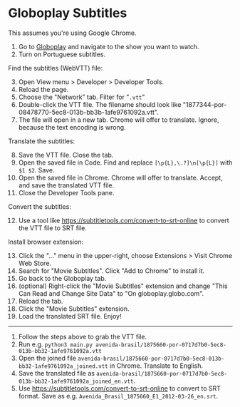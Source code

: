 # Globoplay Subtitles

This assumes you're using Google Chrome.

1. Go to [Globoplay](https://globoplay.globo.com/) and navigate to the show you want to watch.
2. Turn on Portuguese subtitles.

Find the subtitles (WebVTT) file:

3. Open View menu > Developer > Developer Tools.
4. Reload the page.
5. Choose the "Network" tab. Filter for "`.vtt`"
6. Double-click the VTT file. The filename should look like "1877344-por-08478770-5ec8-013b-bb3b-1afe9761092a.vtt".
7. The file will open in a new tab. Chrome will offer to translate. Ignore, because the text encoding is wrong.

Translate the subtitles:

8. Save the VTT file. Close the tab.
9. Open the saved file in Code. Find and replace `[\p{L},\.?]\n[\p{L}]` with `$1 $2`. Save.
10. Open the saved file in Chrome. Chrome will offer to translate. Accept, and save the translated VTT file.
11. Close the Developer Tools pane.

Convert the subtitles:

12. Use a tool like https://subtitletools.com/convert-to-srt-online to convert the VTT file to SRT file.

Install browser extension:

13. Click the "…" menu in the upper-right, choose Extensions > Visit Chrome Web Store.
14. Search for "Movie Subtitles". Click "Add to Chrome" to install it.
15. Go back to the Globoplay tab.
16. (optional) Right-click the "Movie Subtitles" extension and change "This Can Read and Change Site Data" to "On globoplay.globo.com".
17. Reload the tab.
18. Click the "Movie Subtitles" extension.
19. Load the translated SRT file. Enjoy!

---

1. Follow the steps above to grab the VTT file.
1. Run e.g. `python3 main.py avenida-brasil/1875660-por-0717d7b0-5ec8-013b-bb32-1afe9761092a.vtt`
1. Open the joined file `avenida-brasil/1875660-por-0717d7b0-5ec8-013b-bb32-1afe9761092a_joined.vtt` in Chrome. Translate to English.
1. Save the translated file as `avenida-brasil/1875660-por-0717d7b0-5ec8-013b-bb32-1afe9761092a_joined_en.vtt`.
1. Use https://subtitletools.com/convert-to-srt-online to convert to SRT format. Save as e.g. `Avenida_Brasil_1875660_E1_2012-03-26_en.srt`.
